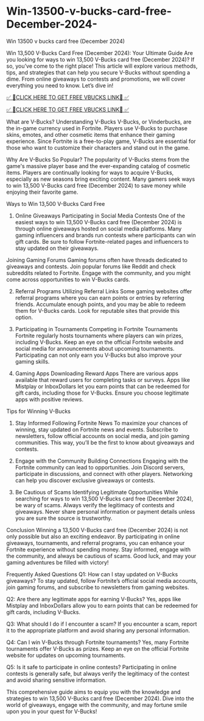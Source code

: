 # Win-13500-v-bucks-card-free-December-2024-
Win 13500 v bucks card free (December 2024)

Win 13,500 V-Bucks Card Free (December 2024): Your Ultimate Guide
Are you looking for ways to win 13,500 V-Bucks card free (December 2024)? If so, you’ve come to the right place! This article will explore various methods, tips, and strategies that can help you secure V-Bucks without spending a dime. From online giveaways to contests and promotions, we will cover everything you need to know. Let’s dive in!


[✅ 🔴CLICK HERE TO GET FREE VBUCKS LINK🔴 ✅](https://tinyurl.com/4xut3tkv)

[✅ 🔴CLICK HERE TO GET FREE VBUCKS LINK🔴 ✅](https://tinyurl.com/4xut3tkv)


What are V-Bucks?
Understanding V-Bucks
V-Bucks, or Vinderbucks, are the in-game currency used in Fortnite. Players use V-Bucks to purchase skins, emotes, and other cosmetic items that enhance their gaming experience. Since Fortnite is a free-to-play game, V-Bucks are essential for those who want to customize their characters and stand out in the game.

Why Are V-Bucks So Popular?
The popularity of V-Bucks stems from the game's massive player base and the ever-expanding catalog of cosmetic items. Players are continually looking for ways to acquire V-Bucks, especially as new seasons bring exciting content. Many gamers seek ways to win 13,500 V-Bucks card free (December 2024) to save money while enjoying their favorite game.

Ways to Win 13,500 V-Bucks Card Free
1. Online Giveaways
Participating in Social Media Contests
One of the easiest ways to win 13,500 V-Bucks card free (December 2024) is through online giveaways hosted on social media platforms. Many gaming influencers and brands run contests where participants can win gift cards. Be sure to follow Fortnite-related pages and influencers to stay updated on their giveaways.

Joining Gaming Forums
Gaming forums often have threads dedicated to giveaways and contests. Join popular forums like Reddit and check subreddits related to Fortnite. Engage with the community, and you might come across opportunities to win V-Bucks cards.

2. Referral Programs
Utilizing Referral Links
Some gaming websites offer referral programs where you can earn points or entries by referring friends. Accumulate enough points, and you may be able to redeem them for V-Bucks cards. Look for reputable sites that provide this option.

3. Participating in Tournaments
Competing in Fortnite Tournaments
Fortnite regularly hosts tournaments where players can win prizes, including V-Bucks. Keep an eye on the official Fortnite website and social media for announcements about upcoming tournaments. Participating can not only earn you V-Bucks but also improve your gaming skills.

4. Gaming Apps
Downloading Reward Apps
There are various apps available that reward users for completing tasks or surveys. Apps like Mistplay or InboxDollars let you earn points that can be redeemed for gift cards, including those for V-Bucks. Ensure you choose legitimate apps with positive reviews.

Tips for Winning V-Bucks
1. Stay Informed
Following Fortnite News
To maximize your chances of winning, stay updated on Fortnite news and events. Subscribe to newsletters, follow official accounts on social media, and join gaming communities. This way, you’ll be the first to know about giveaways and contests.

2. Engage with the Community
Building Connections
Engaging with the Fortnite community can lead to opportunities. Join Discord servers, participate in discussions, and connect with other players. Networking can help you discover exclusive giveaways or contests.

3. Be Cautious of Scams
Identifying Legitimate Opportunities
While searching for ways to win 13,500 V-Bucks card free (December 2024), be wary of scams. Always verify the legitimacy of contests and giveaways. Never share personal information or payment details unless you are sure the source is trustworthy.

Conclusion
Winning a 13,500 V-Bucks card free (December 2024) is not only possible but also an exciting endeavor. By participating in online giveaways, tournaments, and referral programs, you can enhance your Fortnite experience without spending money. Stay informed, engage with the community, and always be cautious of scams. Good luck, and may your gaming adventures be filled with victory!

Frequently Asked Questions
Q1: How can I stay updated on V-Bucks giveaways?
To stay updated, follow Fortnite’s official social media accounts, join gaming forums, and subscribe to newsletters from gaming websites.

Q2: Are there any legitimate apps for earning V-Bucks?
Yes, apps like Mistplay and InboxDollars allow you to earn points that can be redeemed for gift cards, including V-Bucks.

Q3: What should I do if I encounter a scam?
If you encounter a scam, report it to the appropriate platform and avoid sharing any personal information.

Q4: Can I win V-Bucks through Fortnite tournaments?
Yes, many Fortnite tournaments offer V-Bucks as prizes. Keep an eye on the official Fortnite website for updates on upcoming tournaments.

Q5: Is it safe to participate in online contests?
Participating in online contests is generally safe, but always verify the legitimacy of the contest and avoid sharing sensitive information.

This comprehensive guide aims to equip you with the knowledge and strategies to win 13,500 V-Bucks card free (December 2024). Dive into the world of giveaways, engage with the community, and may fortune smile upon you in your quest for V-Bucks!

